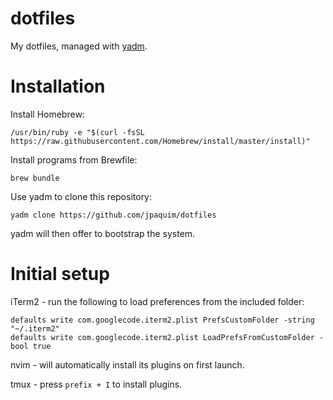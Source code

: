 # dotfiles

My dotfiles, managed with [yadm](https://thelocehiliosan.github.io/yadm/).

# Installation

Install Homebrew:
```
/usr/bin/ruby -e "$(curl -fsSL https://raw.githubusercontent.com/Homebrew/install/master/install)"
```

Install programs from Brewfile:
```
brew bundle
```

Use yadm to clone this repository:
```
yadm clone https://github.com/jpaquim/dotfiles
```

yadm will then offer to bootstrap the system.

# Initial setup
iTerm2 - run the following to load preferences from the included folder:
```
defaults write com.googlecode.iterm2.plist PrefsCustomFolder -string "~/.iterm2"
defaults write com.googlecode.iterm2.plist LoadPrefsFromCustomFolder -bool true
```

nvim - will automatically install its plugins on first launch.

tmux - press `prefix + I` to install plugins.

